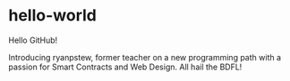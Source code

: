 # hello-world

Hello GitHub!

Introducing ryanpstew, former teacher on a new programming path with a passion for Smart Contracts and Web Design. All hail the BDFL!
